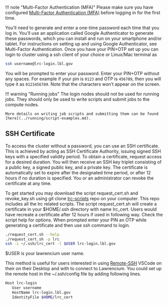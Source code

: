 
!!! note "Multi-Factor Authentication (MFA)"
    Please make sure you have configured [Multi-Factor Authentication (MFA)](mfa.md) before logging in for the first time.

You’ll need to generate and enter a one-time password each time that you log in. You’ll use an application called Google Authenticator to generate these passwords, which you can install and run on your smartphone and/or tablet. For instructions on setting up and using Google Authenticator, see Multi-Factor Authentication. Once you have your PIN+OTP set up you can login to cluster using a ssh client of your choice or Linux/Mac terminal as 

```sh 
ssh username@lrc-login.lbl.gov
```

You will be prompted to enter your password. Enter your PIN+OTP without any spaces. For example if your pin is `0123` and OTP is `456789`, then you will type it as `0123456789`. Note that the characters won’t appear on the screen.

!!! warning "Running jobs"
    The login nodes should not be used for running jobs. They should only be used to write scripts and submit jobs to the compute nodes.

    More details on writing job scripts and submitting them can be found [here](../running/script-examples.md).

## SSH Certificate

To access the cluster without a password, you can use an SSH certificate. This is achieved by acting as SSH Certificate Authority, issuing signed SSH keys with a specified validity period. To obtain a certificate, request access for a desired duration. You will then receive an SSH key triplet consisting of a public key, a signed public key, and a private key. The certificate is automatically set to expire after the designated time period, or after 12 hours if no duration is specified. You or an administrator can revoke the certificate at any time.

To get started you may download the script request_cert.sh and revoke_key.sh using git clone [lrc-scripts](https://github.com/lbnl-science-it/lrc-scripts/request_cert.sh) repo on your computer. This repo includes all the lrc related scripts. The script request_cert.sh will create a certificate in your $HOME/.ssh directory with name lrc_cert. Users would have recreate a certificate after 12 hours if used in following way. Check the script help for options. When prompted enter your PIN an OTP while generating a certificate and then use ssh command to login.
```sh 
./request_cert.sh --help
./request_cert.sh -p lrc
ssh -i ~/.ssh/lrc_cert -l $USER lrc-login.lbl.gov
```
$USER is your lawrencium user name. 

This method is useful for users interested in using [Remote-SSH][remoteSshLink]  VSCode on their on their Desktop and with to connect to Lawrencium.
You could set up the remote host in the ~/.ssh/config file by adding following lines.
```sh
Host lrc-login
   User username
   HostName lrc-login.lbl.gov
   IdentityFile $HOME/lrc_cert
```



[remoteSshLink]: https://code.visualstudio.com/docs/remote/ssh
